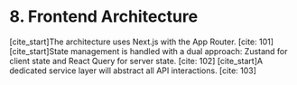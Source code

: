 # 8. Frontend Architecture
[cite_start]The architecture uses Next.js with the App Router. [cite: 101] [cite_start]State management is handled with a dual approach: Zustand for client state and React Query for server state. [cite: 102] [cite_start]A dedicated service layer will abstract all API interactions. [cite: 103]
